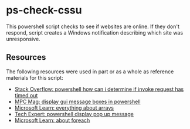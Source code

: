# ps-check-cssu

This powershell script checks to see if websites are online. If they don't respond, script creates a Windows notification describing which site was unresponsive.

## Resources

The following resources were used in part or as a whole as reference materials for this script:

* [Stack Overflow: powershell how can i determine if invoke request has timed out](https://stackoverflow.com/questions/63947586/powershell-how-can-i-determine-if-invoke-webrequest-has-timed-out)
* [MPC Mag: display gui message boxes in powershell](https://mcpmag.com/articles/2016/06/09/display-gui-message-boxes-in-powershell.aspx)
* [Microsoft Learn: everything about arrays](https://learn.microsoft.com/en-us/powershell/scripting/learn/deep-dives/everything-about-arrays?view=powershell-7.3)
* [Tech Expert: powershell display pop up message](https://techexpert.tips/powershell/powershell-display-pop-up-message/)
* [Microsoft Learn: about foreach](https://learn.microsoft.com/en-us/powershell/module/microsoft.powershell.core/about/about_foreach?view=powershell-7.3)
